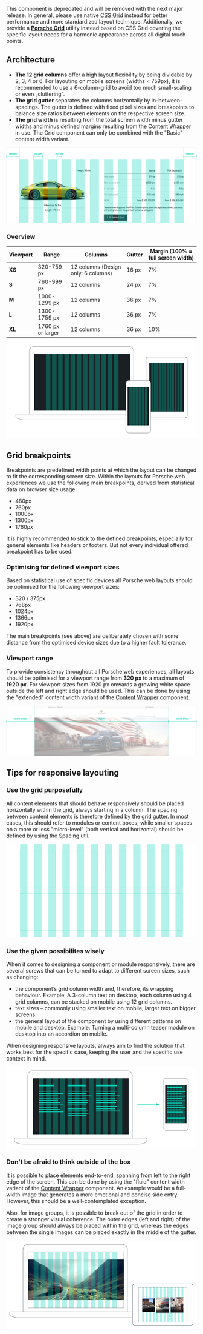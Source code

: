 <ComponentHeading name="Grid"></ComponentHeading>

<Notification heading="Deprecation hint" state="error">
  This component is deprecated and will be removed with the next major release. 
  In general, please use native <a href="https://css-tricks.com/snippets/css/complete-guide-grid">CSS Grid</a> instead for better performance and more standardized layout technique.
  Additionally, we provide a <a href="styles/grid"><b>Porsche Grid</b></a> utility instead based on CSS Grid covering the specific layout needs for a harmonic appearance across all digital touch-points.
</Notification>

<TableOfContents></TableOfContents>

## Architecture

- **The 12 grid columns** offer a high layout flexibility by being dividable by 2, 3, 4 or 6. For layouting on mobile
  screens (widths < 759px), it is recommended to use a 6-column-grid to avoid too much small-scaling or even
  „cluttering“.
- **The grid gutter** separates the columns horizontally by in-between-spacings. The gutter is defined with fixed pixel
  sizes and breakpoints to balance size ratios between elements on the respective screen size.
- **The grid width** is resulting from the total screen width minus gutter widths and minus defined margins resulting
  from the [Content Wrapper](components/content-wrapper) in use. The Grid component can only be combined with the
  "Basic" content width variant.

![Porsche Design System grid architecture](./assets/grid-components.png)

### Overview

| Viewport | Range             | Columns                             | Gutter | Margin (100% = full screen width) |
| -------- | ----------------- | ----------------------------------- | ------ | --------------------------------- |
| **XS**   | 320-759 px        | 12 columns (Design only: 6 columns) | 16 px  | 7%                                |
| **S**    | 760-999 px        | 12 columns                          | 24 px  | 7%                                |
| **M**    | 1000-1299 px      | 12 columns                          | 36 px  | 7%                                |
| **L**    | 1300-1759 px      | 12 columns                          | 36 px  | 7%                                |
| **XL**   | 1760 px or larger | 12 columns                          | 36 px  | 10%                               |

![Porsche Design System grid architecture](./assets/grid-viewports.png)

## Grid breakpoints

Breakpoints are predefined width points at which the layout can be changed to fit the corresponding screen size. Within
the layouts for Porsche web experiences we use the following main breakpoints, derived from statistical data on browser
size usage:

- 480px
- 760px
- 1000px
- 1300px
- 1760px

It is highly recommended to stick to the defined breakpoints, especially for general elements like headers or footers.
But not every individual offered breakpoint has to be used.

### Optimising for defined viewport sizes

Based on statistical use of specific devices all Porsche web layouts should be optimised for the following viewport
sizes:

- 320 / 375px
- 768px
- 1024px
- 1366px
- 1920px

The main breakpoints (see above) are deliberately chosen with some distance from the optimised device sizes due to a
higher fault tolerance.

### Viewport range

To provide consistency throughout all Porsche web experiences, all layouts should be optimised for a viewport range from
**320 px** to a maximum of **1920 px**. For viewport sizes from 1920 px onwards a growing white space outside the left
and right edge should be used. This can be done by using the "extended" content width variant of the
[Content Wrapper](components/content-wrapper) component.

![Porsche Design System grid architecture](./assets/grid-maxwidth.png)

## Tips for responsive layouting

### Use the grid purposefully

All content elements that should behave responsively should be placed horizontally within the grid, always starting in a
column. The spacing between content elements is therefore defined by the grid gutter. In most cases, this should refer
to modules or content boxes, while smaller spaces on a more or less "micro-level" (both vertical and horizontal) should
be defined by using the Spacing util.

![Porsche Design System grid alignment](./assets/grid-alignment.png)

### Use the given possibilites wisely

When it comes to designing a component or module responsively, there are several screws that can be turned to adapt to
different screen sizes, such as changing:

- the component’s grid column width and, therefore, its wrapping behaviour. Example: A 3-column text on desktop, each
  column using 4 grid columns, can be stacked on mobile using 12 grid columns.
- text sizes – commonly using smaller text on mobile, larger text on bigger screens.
- the general layout of the component by using different patterns on mobile and desktop. Example: Turning a multi-column
  teaser module on desktop into an accordion on mobile.

When designing responsive layouts, always aim to find the solution that works best for the specific case, keeping the
user and the specific use context in mind.

![Porsche Design System grid behaviour](./assets/grid-behaviour.png)

### Don't be afraid to think outside of the box

It is possible to place elements end-to-end, spanning from left to the right edge of the screen. This can be done by
using the "fluid" content width variant of the [Content Wrapper](components/content-wrapper) component. An example would
be a full-width image that generates a more emotional and concise side entry. However, this should be a
well-contemplated exception.

Also, for image groups, it is possible to break out of the grid in order to create a stronger visual coherence. The
outer edges (left and right) of the image group should always be placed within the grid, whereas the edges between the
single images can be placed exactly in the middle of the gutter.

![End-to-end placement](./assets/grid-endtoend.png)
